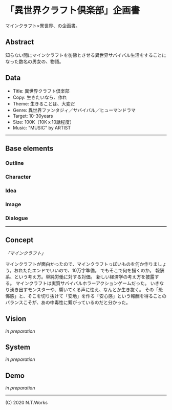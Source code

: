 # 「異世界クラフト倶楽部」企画書

マインクラフト×異世界、の企画書。

## Abstract

知らない間にマインクラフトを彷彿とさせる異世界サバイバル生活をすることになった数名の男女の、物語。

## Data

- Title: 異世界クラフト倶楽部
- Copy: 生きたいなら、作れ
- Theme: 生きることは、大変だ
- Genre: 異世界ファンタジィ／サバイバル／ヒューマンドラマ
- Target: 10-30years
- Size: 100K（10Kｘ10話程度）
- Music: "MUSIC" by ARTIST

---

## Base elements

### Outline

### Character

### Idea

### Image

### Dialogue

---

## Concept

_「マインクラフト」_

マインクラフトが面白かったので、マインクラフトっぽいものを何か作りましょう。おれたたエンドでいいので、10万字準備。
でもそこで何を描くのか。
報酬系、という考え方。単純労働に対する対価。
新しい経済学の考え方を披露する。
マインクラフトは実質サバイバルホラーアクションゲームだった。
いきなり湧き出すモンスターや、響いてくる声に怯え、なんとか生き抜く。
その「恐怖感」と、そこを切り抜けて「安地」を作る「安心感」という報酬を得ることのバランスこそが、あの中毒性に繋がっているのだと分かった。

## Vision

_in preparation_

## System

_in preparation_

## Demo

_in preparation_

---
(C) 2020 N.T.Works
